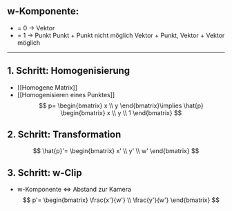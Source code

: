 ## w-Komponente:
- = 0 -> Vektor
- = 1 -> Punkt
Punkt + Punkt nicht möglich
Vektor + Punkt, Vektor + Vektor möglich


---
## 1. Schritt: Homogenisierung
- [[Homogene Matrix]]
- [[Homogenisieren eines Punktes]]
$$
p=
\begin{bmatrix}
x \\
y
\end{bmatrix}\implies
\hat{p}
\begin{bmatrix}
x \\
y \\
1
\end{bmatrix}
$$
## 2. Schritt: Transformation
$$
\hat{p}'=
\begin{bmatrix}
x' \\
y' \\
w'
\end{bmatrix}
$$

## 3. Schritt: w-Clip
- w-Komponente <=> Abstand zur Kamera
$$
p'=
\begin{bmatrix}
\frac{x'}{w'} \\
\frac{y'}{w'}
\end{bmatrix}
$$